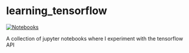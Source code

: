 # learning_tensorflow

[![Notebooks](https://github.com/sudarsan-surendralal/learning_tensorflow/actions/workflows/notebooks.yml/badge.svg?branch=main)](https://github.com/sudarsan-surendralal/learning_tensorflow/actions/workflows/notebooks.yml)

A collection of jupyter notebooks where I experiment with the tensorflow API
